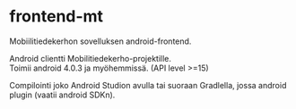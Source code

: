 # frontend-mt
Mobiilitiedekerhon sovelluksen android-frontend.
  
Android clientti Mobilitiedekerho-projektille.  
Toimii android 4.0.3 ja myöhemmissä. (API level >=15)

Compilointi joko Android Studion avulla tai suoraan Gradlella, jossa android plugin (vaatii android SDKn).
